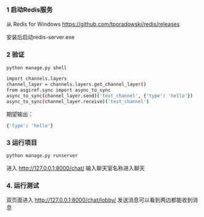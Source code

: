 ### 1 启动Redis服务
从 Redis for Windows
https://github.com/tporadowski/redis/releases

安装后启动redis-server.exe

### 2 验证
```bash
python manage.py shell
```
```bash
import channels.layers
channel_layer = channels.layers.get_channel_layer()
from asgiref.sync import async_to_sync
async_to_sync(channel_layer.send)('test_channel', {'type': 'hello'})
async_to_sync(channel_layer.receive)('test_channel')
```
期望输出：
```bash
{'type': 'hello'}
```

### 3 运行项目
```bash
python manage.py runserver
```
进入 http://127.0.0.1:8000/chat/
输入聊天室名称进入聊天

### 4. 运行测试
双页面进入
http://127.0.0.1:8000/chat/lobby/
发送消息可以看到两边都能收到消息
